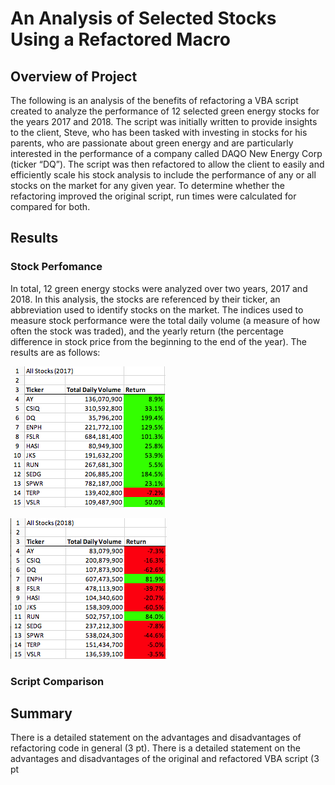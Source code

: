 # An Analysis of Selected Stocks Using a Refactored Macro

## Overview of Project
The following is an analysis of the benefits of refactoring a VBA script created to analyze the performance of 12 selected green energy stocks for the years 2017 and 2018. The script was initially written to provide insights to the client, Steve, who has been tasked with investing in stocks for his parents, who are passionate about green energy and are particularly interested in the performance of a company called DAQO New Energy Corp (ticker “DQ”). The script was then refactored to allow the client to easily and efficiently scale his stock analysis to include the performance of any or all stocks on the market for any given year. To determine whether the refactoring improved the original script, run times were calculated for compared for both. 

## Results

### Stock Perfomance

In total, 12 green energy stocks were analyzed over two years, 2017 and 2018. In this analysis, the stocks are referenced by their ticker, an abbreviation used to identify stocks on the market. The indices used to measure stock performance were the total daily volume (a measure of how often the stock was traded), and the yearly return (the percentage difference in stock price from the beginning to the end of the year). The results are as follows: 

![2017 Stock Performance](Resources/all_stocks_analysis_2017.png)

![2018 Stock Performance](Resources/all_stocks_analysis_2018.png)


### Script Comparison

## Summary
There is a detailed statement on the advantages and disadvantages of refactoring code in general (3 pt).
There is a detailed statement on the advantages and disadvantages of the original and refactored VBA script (3 pt
